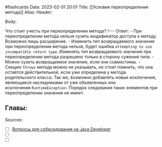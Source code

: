 #flashcards
Data: 2023-02-01 20:01
Title: [[Условия переопределения метода]]
Alias:
Header:




Body:



Что стоит учесть при переопределении метода?
!---
Ответ:
	- При переопределении метода нельзя сузить модификатор доступа к методу. Возможно лишь расширение. 
	- Изменить тип возвращаемого значения при переопределении метода нельзя, будет ошибка *`attempting to use incompatible return type`*. Изменять тип возвращаемого значения при переопределении метода разрешено только в сторону сужения типа.
	- Можно сузить возвращаемое значение, если они совместимы.
	- Секцию `throws` метода можно не указывать, но стоит помнить, что она остаётся действительной, если уже определена у метода родительского класса. Так же, возможно добавлять новые исключения, являющиеся наследниками от уже объявленных или исключения `RuntimeException`. Порядок следования таких элементов при переопределении значения не имеет.
<!--SR:!2023-11-03,10,610-->



Главы:
-


Sources:
- [ ] [Вопросы для собеседования на Java Developer](https://github.com/enhorse/java-interview/blob/master/README.md#%D0%9E%D0%9E%D0%9F)
- [ ] []()
- [ ] []()

